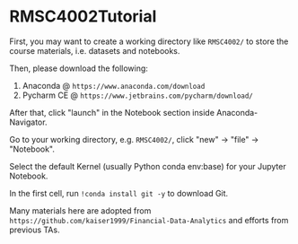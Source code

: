# RMSC4002Tutorial

First, you may want to create a working directory like ```RMSC4002/``` to store the course materials, i.e. datasets and notebooks.

Then, please download the following:

1. Anaconda @ ```https://www.anaconda.com/download```
2. Pycharm CE @ ```https://www.jetbrains.com/pycharm/download/```

After that, click "launch" in the Notebook section inside Anaconda-Navigator.

Go to your working directory, e.g. ```RMSC4002/```, click "new" -> "file" -> "Notebook".

Select the default Kernel (usually Python conda env:base) for your Jupyter Notebook.

In the first cell, run ```!conda install git -y``` to download Git.

Many materials here are adopted from ```https://github.com/kaiser1999/Financial-Data-Analytics``` and efforts from previous TAs.
